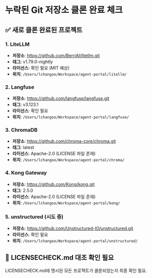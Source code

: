 # 누락된 Git 저장소 클론 완료 체크

## ✅ 새로 클론 완료된 프로젝트

### 1. LiteLLM
- **저장소**: https://github.com/BerriAI/litellm.git
- **태그**: v1.79.0-nightly
- **라이선스**: 확인 필요 (MIT 예상)
- **위치**: `/Users/lchangoo/Workspace/agent-portal/litellm/`

### 2. Langfuse
- **저장소**: https://github.com/langfuse/langfuse.git
- **태그**: v3.123.1
- **라이선스**: 확인 필요
- **위치**: `/Users/lchangoo/Workspace/agent-portal/langfuse/`

### 3. ChromaDB
- **저장소**: https://github.com/chroma-core/chroma.git
- **태그**: latest
- **라이선스**: Apache-2.0 (LICENSE 파일 존재)
- **위치**: `/Users/lchangoo/Workspace/agent-portal/chroma/`

### 4. Kong Gateway
- **저장소**: https://github.com/Kong/kong.git
- **태그**: 2.5.0
- **라이선스**: Apache-2.0 (LICENSE 파일 존재)
- **위치**: `/Users/lchangoo/Workspace/agent-portal/kong/`

### 5. unstructured (시도 중)
- **저장소**: https://github.com/Unstructured-IO/unstructured.git
- **라이선스**: 확인 필요
- **위치**: `/Users/lchangoo/Workspace/agent-portal/unstructured/`

## 📝 LICENSECHECK.md 대조 확인 필요

LICENSECHECK.md에 명시된 모든 프로젝트가 클론되었는지 최종 확인 필요.
